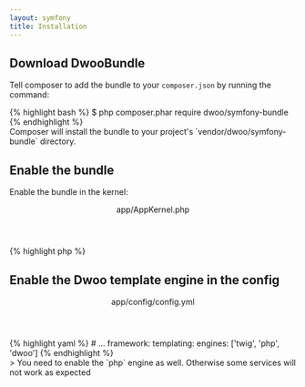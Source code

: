 ```yaml
---
layout: symfony
title: Installation
---
```


## Download DwooBundle
Tell composer to add the bundle to your `composer.json` by running the command:
<div class="code-box">
{% highlight bash %}
$ php composer.phar require dwoo/symfony-bundle
{% endhighlight %}
</div>
Composer will install the bundle to your project's `vendor/dwoo/symfony-bundle` directory.

## Enable the bundle
Enable the bundle in the kernel:
<div class="code-box">
<header>app/AppKernel.php</header>
{% highlight php %}
<?php
public function registerBundles()
{
    $bundles = array(
        // ...
        new Dwoo\SymfonyBundle\DwooBundle(),
    );
}
{% endhighlight %}
</div>

## Enable the Dwoo template engine in the config
<div class="code-box">
<header>app/config/config.yml</header>
{% highlight yaml %}
# ...
framework:
    templating:
        engines: ['twig', 'php', 'dwoo']
{% endhighlight %}
</div>
> You need to enable the `php` engine as well. Otherwise some services will not work as expected